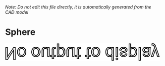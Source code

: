 ###### Note: Do not edit this file directly, it is automatically generated from the CAD model

# Sphere

![](/project.svg)



 


